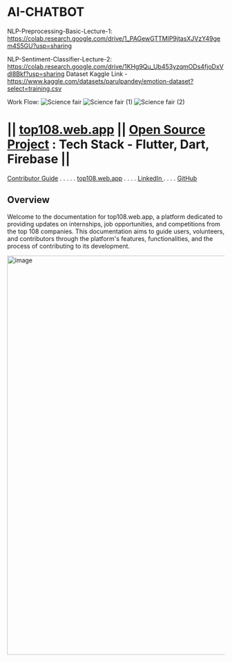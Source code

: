 # AI-CHATBOT


NLP-Preprocessing-Basic-Lecture-1: https://colab.research.google.com/drive/1_PAGewGTTMlP9jtasXJVzY49gem4S5GU?usp=sharing 

NLP-Sentiment-Classifier-Lecture-2: https://colab.research.google.com/drive/1KHg9Qu_Ub453yzqmODs4fjoDxVdl8Bkf?usp=sharing 
Dataset Kaggle Link - https://www.kaggle.com/datasets/parulpandey/emotion-dataset?select=training.csv 







Work Flow:
![Science fair](https://github.com/rkverma2022/AI-CHATBOT/assets/112231455/f17b80c4-f4fe-418b-9203-4614c0151d7b)
![Science fair (1)](https://github.com/rkverma2022/AI-CHATBOT/assets/112231455/71285eb3-a570-4843-9d35-b53fb90716d3)
![Science fair (2)](https://github.com/rkverma2022/AI-CHATBOT/assets/112231455/7f00a041-a7ff-4b06-9ef9-953730ddd281)


# || [top108.web.app](https://top108.web.app/) ||  [Open Source Project](https://github.com/S-H-E-R-Development/top108/tree/main) : Tech Stack - Flutter, Dart, Firebase || 
[Contributor Guide](#contributor-guide) . . . . .    [top108.web.app](https://top108.web.app/) . . . . <a href = "https://www.linkedin.com/company/98176407/admin/feed/posts/"> LinkedIn </a> . . . . [GitHub](https://github.com/S-H-E-R-Development/top108/tree/main)

## Overview

Welcome to the documentation for top108.web.app, a platform dedicated to providing updates on internships, job opportunities, and competitions from the top 108 companies. This documentation aims to guide users, volunteers, and contributors through the platform's features, functionalities, and the process of contributing to its development.

<img width="925" alt="image" src="https://github.com/S-H-E-R-Development/top108/assets/112231455/61660513-056a-4217-ab3f-69a6ee3797d9">
